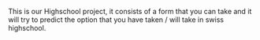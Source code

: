 This is our Highschool project, it consists of a form that you can take and it will try to predict the option that you have taken / will take in swiss highschool.
